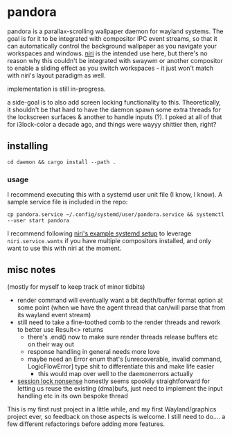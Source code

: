 # pandora

pandora is a parallax-scrolling wallpaper daemon for wayland systems.
The goal is for it to be integrated with compositor IPC event streams, so that it can automatically control
the background wallpaper as you navigate your workspaces and windows. [niri](https://github.com/yaLTeR/niri) is
the intended use here, but there's no reason why this couldn't be integrated with swaywm or another compositor to
enable a sliding effect as you switch workspaces - it just won't match with niri's layout paradigm as well.

implementation is still in-progress.

a side-goal is to also add screen locking functionality to this. Theoretically, it shouldn't be that hard to
have the daemon spawn some extra threads for the lockscreen surfaces & another to handle inputs (?).
I poked at all of that for i3lock-color a decade ago, and things were wayyy shittier then, right?

## installing
    cd daemon && cargo install --path .

### usage
I recommend executing this with a systemd user unit file (I know, I know). A sample service file is included in the repo:

    cp pandora.service ~/.config/systemd/user/pandora.service && systemctl --user start pandora

I recommend following [niri's example systemd setup](https://github.com/YaLTeR/niri/wiki/Example-systemd-Setup) to leverage `niri.service.wants` if you have multiple compositors installed, and only want to use this with niri at the moment.

## misc notes

(mostly for myself to keep track of minor tidbits)
* render command will eventually want a bit depth/buffer format option at some point (when we have the agent thread that can/will parse
that from its wayland event stream)
* still need to take a fine-toothed comb to the render threads and rework to better use Result<> returns
  * there's .end() now to make sure render threads release buffers etc on their way out
  * response handling in general needs more love
  * maybe need an Error enum that's [unrecoverable, invalid command, LogicFlowError] type shit to differentiate this and make life easier
	* this would map over well to the daemonerrors actually
* [session lock nonsense](https://wayland.app/protocols/ext-session-lock-v1) honestly seems spookily straightforward for letting us reuse the
existing (dma)bufs, just need to implement the input handling etc in its own bespoke thread

This is my first rust project in a little while, and my first Wayland/graphics project ever, so feedback on
those aspects is welcome. I still need to do.... a few different refactorings before adding more features.
